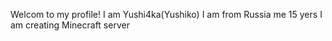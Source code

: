 Welcom to my profile!
I am Yushi4ka(Yushiko)
I am from Russia me 15 yers 
I am creating Minecraft server
